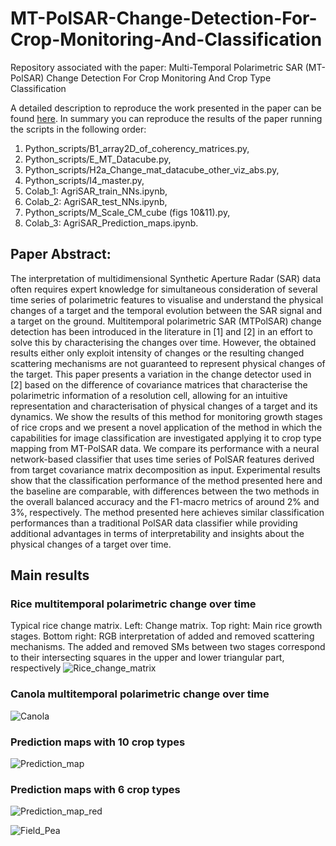 # MT-PolSAR-Change-Detection-For-Crop-Monitoring-And-Classification
Repository associated with the paper: Multi-Temporal Polarimetric SAR (MT-PolSAR) Change Detection For Crop Monitoring And Crop Type Classification

A detailed description to reproduce the work presented in the paper can be found [here](https://github.com/crisjosil/MT-PolSAR-Change-Detection-For-Crop-Monitoring-And-Classification/blob/master/Python_scripts/Steps_to_reproduce_short.txt). In summary you can reproduce the results of the paper running the scripts in the following order:

1. Python_scripts/B1_array2D_of_coherency_matrices.py, 
2. Python_scripts/E_MT_Datacube.py,
3. Python_scripts/H2a_Change_mat_datacube_other_viz_abs.py,
4. Python_scripts/I4_master.py, 
5. Colab_1: AgriSAR_train_NNs.ipynb,
6. Colab_2: AgriSAR_test_NNs.ipynb,
7. Python_scripts/M_Scale_CM_cube (figs 10&11).py,
8. Colab_3: AgriSAR_Prediction_maps.ipynb. 

## Paper Abstract:
The interpretation of multidimensional Synthetic
Aperture Radar (SAR) data often requires expert knowledge for
simultaneous consideration of several time series of polarimetric
features to visualise and understand the physical changes of a
target and the temporal evolution between the SAR signal and
a target on the ground. Multitemporal polarimetric SAR (MTPolSAR) change detection has been introduced in the literature
in [1] and [2] in an effort to solve this by characterising the
changes over time. However, the obtained results either only
exploit intensity of changes or the resulting changed scattering
mechanisms are not guaranteed to represent physical changes of
the target.
This paper presents a variation in the change detector used
in [2] based on the difference of covariance matrices that
characterise the polarimetric information of a resolution cell,
allowing for an intuitive representation and characterisation of
physical changes of a target and its dynamics. We show the
results of this method for monitoring growth stages of rice crops
and we present a novel application of the method in which the
capabilities for image classification are investigated applying it
to crop type mapping from MT-PolSAR data. We compare its
performance with a neural network-based classifier that uses time
series of PolSAR features derived from target covariance matrix
decomposition as input.
Experimental results show that the classification performance
of the method presented here and the baseline are comparable,
with differences between the two methods in the overall balanced
accuracy and the F1-macro metrics of around 2% and 3%,
respectively. The method presented here achieves similar classification performances than a traditional PolSAR data classifier
while providing additional advantages in terms of interpretability
and insights about the physical changes of a target over time.

## Main results
### Rice multitemporal polarimetric change over time
Typical rice change matrix. Left: Change matrix. Top right: Main rice growth stages. Bottom right: RGB
interpretation of added and removed scattering mechanisms. The added and removed SMs between two stages correspond to
their intersecting squares in the upper and lower triangular part, respectively
![Rice_change_matrix](https://user-images.githubusercontent.com/38487043/110109378-42e03d80-7da5-11eb-9217-29c0488133c5.png)

### Canola multitemporal polarimetric change over time
![Canola](https://user-images.githubusercontent.com/38487043/110109518-7b801700-7da5-11eb-9bdf-b637ce7ff9e2.png)

### Prediction maps with 10 crop types
![Prediction_map](https://user-images.githubusercontent.com/38487043/110109596-95b9f500-7da5-11eb-9658-cd657c47f641.PNG)

### Prediction maps with 6 crop types
![Prediction_map_red](https://user-images.githubusercontent.com/38487043/110109618-9eaac680-7da5-11eb-87e2-adec39ad18c1.PNG)
 

![Field_Pea](https://user-images.githubusercontent.com/38487043/110109521-7c18ad80-7da5-11eb-976d-8821ddb189d2.png)



